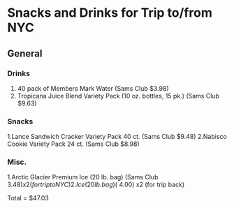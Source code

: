 # Snacks and Drinks for Trip to/from NYC

## General

### Drinks
1. 40 pack of Members Mark Water (Sams Club $3.98)
2. Tropicana Juice Blend Variety Pack (10 oz. bottles, 15 pk.) (Sams Club $9.63)
	
### Snacks
1.Lance Sandwich Cracker Variety Pack 40 ct. (Sams Club $9.48)
2.Nabisco Cookie Variety Pack 24 ct. (Sams Club $8.98)

### Misc.
1.Arctic Glacier Premium Ice (20 lb. bag) (Sams Club $3.48) x2 (for trip to NYC)
2.Ice (20 lb. bag) (~$4.00) x2 (for trip back)
		
Total = $47.03
